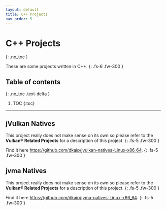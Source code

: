 ```yaml
---
layout: default
title: C++ Projects
nav_order: 5
---
```


# C++ Projects
{: .no_toc }

These are some projects written in C++.
{: .fs-6 .fw-300 }

## Table of contents
{: .no_toc .text-delta }

1. TOC
{:toc}

---

## jVulkan Natives
This project really does not make sense on its own so please refer to the **Vulkan&reg; Related Projects** for a description of this project.
{: .fs-5 .fw-300 }

Find it here <a href="https://github.com/dkaip/jvulkan-natives-Linux-x86_64">https://github.com/dkaip/jvulkan-natives-Linux-x86_64</a>.
{: .fs-5 .fw-300 }

## jvma Natives
This project really does not make sense on its own so please refer to the **Vulkan&reg; Related Projects** for a description of this project.
{: .fs-5 .fw-300 }

Find it here <a href="https://github.com/dkaip/jvma-natives-Linux-x86_64">https://github.com/dkaip/jvma-natives-Linux-x86_64</a>.
{: .fs-5 .fw-300 }

